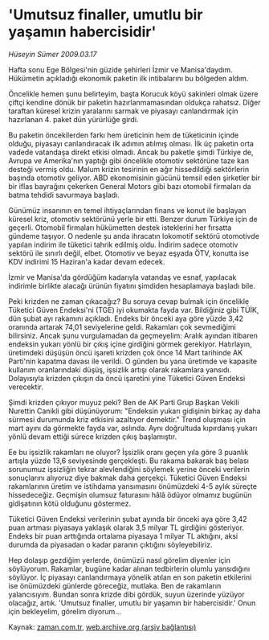 # 'Umutsuz finaller, umutlu bir yaşamın habercisidir'

*Hüseyin Sümer 2009.03.17*

<tr><td class="metin" colspan="2" style="padding-top: 20px; padding-left: 5px; padding-right: 10px;">Hafta sonu Ege Bölgesi'nin güzide şehirleri İzmir ve Manisa'daydım. Hükümetin açıkladığı ekonomik paketin ilk intibalarını bu bölgeden aldım.</td></tr><tr><td class="metin" colspan="2" style="padding-top: 20px; padding-left: 5px; padding-right: 10px;"><p>Öncelikle hemen şunu belirteyim, başta Korucuk köyü sakinleri olmak üzere çiftçi kendine dönük bir paketin hazırlanmamasından oldukça rahatsız. Diğer taraftan küresel krizin yaralarını sarmak ve piyasayı canlandırmak için hazırlanan 4. paket dün yürürlüğe girdi.
<p>Bu paketin öncekilerden farkı hem üreticinin hem de tüketicinin içinde olduğu, piyasayı canlandıracak ilk adımın atılmış olması. İlk üç paketin orta vadede vatandaşa direkt etkisi olmadı. Ancak bu paketle şimdi Türkiye de, Avrupa ve Amerika'nın yaptığı gibi öncelikle otomotiv sektörüne taze kan desteği vermiş oldu. Malum krizin tesirinin en ağır hissedildiği sektörlerin başında otomotiv geliyor. ABD ekonomisinin gücünü temsil eden şirketler bir bir iflas bayrağını çekerken General Motors gibi bazı otomobil firmaları da batma tehdidi savurmaya başladı.
<p> Günümüz insanının en temel ihtiyaçlarından finans ve konut ile başlayan küresel kriz, otomotiv sektörünü yerle bir etti. Benzer durum Türkiye için de geçerli. Otomobil firmaları hükümetten destek isteklerini her fırsatta gündeme taşıyor. O nedenle şu anda ihracatın lokomotif sektörü otomotivde yapılan indirim ile tüketici tahrik edilmiş oldu. İndirim sadece otomotiv sektörü ile sınırlı değil, elbet. Otomotiv ve beyaz eşyada ÖTV, konutta ise KDV indirimi 15 Haziran'a kadar devam edecek.
<p> İzmir ve Manisa'da gördüğüm kadarıyla vatandaş ve esnaf, yapılacak indirimle birlikte alacağı ürünün fiyatını şimdiden hesaplamaya başladı bile.
<p> Peki krizden ne zaman çıkacağız? Bu soruya cevap bulmak için öncelikle Tüketici Güven Endeksi'ni (TGE) iyi okumakta fayda var. Bildiğiniz gibi TÜİK, dün şubat ayı rakamını açıkladı. Endeks bir önceki aya göre yüzde 3,42 oranında artarak 74,01 seviyelerine geldi. Rakamları çok sevmediğimi bilirsiniz. Ancak şunu vurgulamadan da geçmeyelim: Aralık ayından itibaren endeksin yukarı yönlü bir çıkış içine girdiğini görmek gerekiyor. Hatırlayın, üretimdeki düşüşün öncü işareti krizden çok önce 14 Mart tarihinde AK Parti'nin kapatma davası ile verildi. O günden bu yana üretimde ve kapasite kullanım oranlarındaki düşüş, işsizlik artışı olarak rakamlara yansıdı. Dolayısıyla krizden çıkışın da öncü işaretini yine Tüketici Güven Endeksi verecektir.
<p>Şimdi krizden çıkıyor muyuz peki? Ben de AK Parti Grup Başkan Vekili Nurettin Canikli gibi düşünüyorum: "Endeksin yukarı gidişinin birkaç ay daha sürmesi durumunda kriz etkisini azaltıyor demektir." Trend oluşması için mart ayını da görmekte fayda var, aslında. Aynı doğrultuda kıpırdanış yukarı yönlü devam ettiği sürece krizden çıkış başlamıştır.
<p> Ee bu işsizlik rakamları ne oluyor? İşsizlik oranı geçen yıla göre 3 puanlık artışla yüzde 13,6 seviyesinde gerçekleşti. Bu rakama bakarak baş belası sorunumuz işsizliğin tekrar alevlendiğini söylemek yerine önceki verilerin sonuçlarını alıyoruz diye bakmak daha gerçekçi. Tüketici Güven Endeksi rakamlarının üretim ve istihdama yansımasını önümüzdeki 4-5 aylık süreçte hissedeceğiz. Geçmişin olumsuz faturasını hâlâ ödüyor olmamız bugünün gidişatının kötü olduğunu göstermez.
<p> Tüketici Güven Endeksi verilerinin şubat ayında bir önceki aya göre 3,42 puan artması piyasaya yaklaşık olarak 3,5 milyar TL girdiğini gösteriyor. Endeks bir puan arttığında ortalama piyasaya 1 milyar TL aktığını, aksi durumda da piyasadan o kadar paranın çıktığını söyleyebiliriz.
<p> Hep dolaşıp gezdiğim yerlerde, önümüzü nasıl görelim diyenler için söylüyorum. Rakamlar, bugüne kadar alınan tedbirlerin olumlu yansıdığını söylüyor. İç piyasayı canlandırmaya yönelik atılan en son paketin etkilerini ise önümüzdeki günlerde göreceğiz, mutlaka. Ben de rakamların yalancısıyım. Bundan sonra krizde dibi gördük, suyun üzerinde yüzüyor olacağız, artık. 'Umutsuz finaller, umutlu bir yaşamın bir habercisidir.' Onun için bekleyelim, görelim diyorum...<br/></p></p></p></p></p></p></p></p></p></td></tr>

Kaynak: [zaman.com.tr](http://zaman.com.tr/yazar.do?yazino=826316), [web.archive.org (arşiv bağlantısı)](http://web.archive.org/web/20090521111651/http://www.zaman.com.tr:80/yazar.do?yazino=826316)
